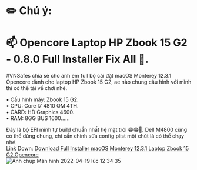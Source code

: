 # ✏️  Chú ý: 
# 📫 Opencore Laptop HP Zbook 15 G2 - 0.8.0 Full Installer Fix All 🥰.              
 
#VNSafes chia sẻ cho anh em full bộ cài đặt macOS Monterey 12.3.1 Opencore dành cho laptop HP Zbook 15 G2, ae nào chung cấu hình với mình thì có thể tải về chơi nhé.

• Cấu hình máy: Zbook 15 G2.                             
• CPU: Core I7 4810 QM 4TH.                                      
• CARD: HD Graphics 4600.                                        
• RAM: 8GG BUS 1600......                      

Đây là bộ EFI mình tự build chuẩn nhất hệ mặt trời 😁😁🤪. 
Dell M4800 cũng có thể dùng chung, chỉ cần chỉnh sửa config.plist một chút là có thể chạy nhé.                                                  
Link Down: [Download Full Installer macOS Monterey 12.3.1 Laptop Zbook 15 G2 Opencore](https://drive.google.com/drive/u/2/folders/1D2aPrGwLULIiQi9aHAe_f1NG5pIVAHx4 )                       
![Ảnh chụp Màn hình 2022-04-19 lúc 12 34 35](https://user-images.githubusercontent.com/103987160/163943326-f0feba96-c7ee-4e5e-8a48-26573a480818.png)
